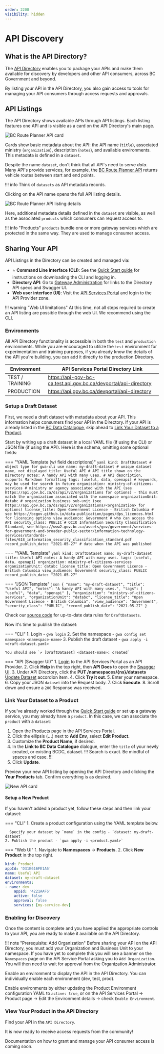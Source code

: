 ```yaml
---
order: 2200
visibility: hidden
---
```


# API Discovery

## What is the API Directory?

The [API Directory](https://api.gov.bc.ca/devportal/api-directory) enables you to package your APIs and make them available for discovery by developers and other API consumers, across BC Government and beyond.

By listing your API in the API Directory, you also gain access to tools for managing your API consumers through access requests and approvals.

## API Listings

The API Directory shows available APIs through API listings. Each listing features one API and is visible as a card on the API Directory's main page.

![BC Route Planner API card](../artifacts/api-directory-card.png)

Cards show basic metadata about the API: the API name (`title`), associated ministry (`organization`), description (`notes`), and available environments. This metadata is defined in a `dataset`.

Despite the name `dataset`, don't think that all API's need to serve *data*. Many API's provide services, for example, the [BC Route Planner API](https://api.gov.bc.ca/devportal/api-directory/740?preview=false) returns vehicle routes between start and end points.

!!! info
    Think of `datasets` as API metadata records.

Clicking on the API name opens the full API listing details.

![BC Route Planner API listing details](../artifacts/api-directory-listing.png)

Here, additional metadata details defined in the `dataset` are visible, as well as the associated `products` which consumers can request access to.

!!! info "Products"
    `products` bundle one or more gateway services which are protected in the same way. They are used to manage consumer access.

## Sharing Your API

API Listings in the Directory can be created and managed via:

- ⭐ **Command Line Interface (CLI)**: See the [Quick Start guide](../guides/owner-journey.md) for instructions on downloading the CLI and logging in.
- **Directory API**: Go to [Gateway Administration](../resources/gateway-admin.md#directory-api) for links to the Directory API specs and Swagger UI.
- **Web user interface (UI)**: Visit the [API Services Portal](https://api.gov.bc.ca/) and login to the API Provider zone.

!!! warning "Web UI limitations"
    At this time, not all steps required to create an API listing are possible through the web UI. We recommend using the CLI.

### Environments

All API Directory functionality is accessible in both the `test` and `production` environments. While you are encouraged to utilize the `test` environment for experimentation and training purposes, if you already know the details of the API you're building, you can add it directly to the production Directory.

| Environment     | API Services Portal Directory Link                               |
| --------------- | ---------------------------------------------------------------- |
| TEST / TRAINING | https://api-gov-bc-ca.test.api.gov.bc.ca/devportal/api-directory |
| PRODUCTION      | https://api.gov.bc.ca/devportal/api-directory                    |

### Setup a Draft Dataset

First, we need a draft dataset with metadata about your API. This information helps consumers find your API in the Directory. If your API is already listed in the [BC Data Catalogue](https://catalogue.data.gov.bc.ca/), skip ahead to [Link Your Dataset to a Product](#link-your-dataset-to-a-product).

Start by writing up a draft dataset in a local YAML file (if using the CLI) or JSON file (if using the API). Here is the schema, omitting some optional fields:

=== "YAML Template (w/ field descriptions)"
    ```yaml
    kind: DraftDataset # object type for gwa-cli use
    name: my-draft-dataset # unique dataset name, not displayed
    title: Useful API # API title shown on the Directory
    notes: A handy API with many uses. # API description, supports Markdown formatting
    tags: [useful, data, openapi] # keywords, may be used for search in future
    organization: ministry-of-citizens-services # ministry or agency associated with the API (see https://api.gov.bc.ca/ds/api/v2/organizations for options) - this must match the organization associated with the namespace
    organizationUnit: databc # organization business sub-unit (see https://api.gov.bc.ca/ds/api/v2/organizations/<organization> for options)
    license_title: Open Government Licence - British Columbia # see https://bcgov.github.io/data-publication/pages/dps_licences.html for licensing options
    view_audience: Government # who can access the API
    security_class: PUBLIC # OCIO Information Security Classification Standard, see https://www2.gov.bc.ca/assets/gov/government/services-for-government-and-broader-public-sector/information-technology-services/standards-files/618_information_security_classification_standard.pdf
    record_publish_date: "2021-05-27" # date when the API was published
    ```

=== "YAML Template"
    ```yaml
    kind: DraftDataset
    name: my-draft-dataset
    title: Useful API
    notes: A handy API with many uses.
    tags: [useful, data, openapi]
    organization: ministry-of-citizens-services
    organizationUnit: databc
    license_title: Open Government Licence - British Columbia
    view_audience: Government
    security_class: PUBLIC
    record_publish_date: "2021-05-27"
    ```

=== "JSON Template"
    ```json
    {
    "name": "my-draft-dataset",
    "title": "Useful API",
    "notes": "A handy API with many uses.",
    "tags": [
        "useful",
        "data",
        "openapi"
    ],
    "organization": "ministry-of-citizens-services",
    "organizationUnit": "databc",
    "license_title": "Open Government Licence - British Columbia",
    "view_audience": "Government",
    "security_class": "PUBLIC",
    "record_publish_date": "2021-05-27"
    }
    ```

Check our [source code](https://github.com/bcgov/api-services-portal/blob/dev/src/batch/data-rules.js#L116) for up-to-date data rules for `DraftDatasets`.

Now it's time to publish the dataset:

=== "CLI"
    1. Login - `gwa login`
    2. Set the namespace - `gwa config set namespace <namespace-name>`
    3. Publish the draft dataset - `gwa apply -i <draft-dataset.yaml>`

    You should see `✔ [DraftDataset] <dataset-name>: created`

=== "API (Swagger UI)"
    1. [Login](https://api.gov.bc.ca/login?identity=provider&f=%2F) to the API Services Portal as an API Provider.
    2. Click **Help** in the top right, then **API Docs** to open the [Swagger UI](https://api.gov.bc.ca/ds/api/v2/console/).
    3. Under API Directory, click the **PUT /namespaces/{ns}/datasets** [Update Dataset](https://api.gov.bc.ca/ds/api/v2/console/#/API%20Directory/put-dataset) accordion item.
    4. Click **Try it out**.
    5. Enter your namespace.
    6. Copy your JSON `dataset` into the Request body.
    7. Click **Execute**.
    8. Scroll down and ensure a `200` Response was received.


### Link Your Dataset to a Product

If you've already worked through the [Quick Start guide](../guides/owner-journey.md) or set up a gateway service, you may already have a `product`. In this case, we can associate the `product` with a `dataset`:

1. Open the [Products](https://api.gov.bc.ca/manager/products) page in the API Services Portal.
2. Click the ellipsis (**...**) next to **Add Env**, select **Edit Product**.
3. Customize the **Product Name**, if desired.
4. In the **Link to BC Data Catalogue** dialogue, enter the `title` of your newly created, or existing BCDC, dataset.
!!!
Search is exact. Be mindful of spaces and case.
!!!
5. Click **Update**.

Preview your new API listing by opening the API Directory and clicking the **Your Products** tab. Confirm everything is as desired.

![New API card](../artifacts/new-api-directory-card.png)

#### Setup a New Product

If you haven't added a product yet, follow these steps and then link your dataset:

=== "CLI"
    1. Create a product configuration using the YAML template below.
      
      Specify your dataset by `name` in the config - `dataset: my-draft-dataset`
    2. Publish the product - `gwa apply -i <product.yaml>`
=== "Web UI"
    1. Navigate to **Namespaces** -> **Products**.
    2. Click **New Product** in the top right.

<!-- TODO: describe product fields -->
```yaml title="Product YAML Template"
kind: Product
appId: 'D31E616FE1A6'
name: Useful API
dataset: my-draft-dataset
environments:
- name: dev
    appId: '4221AAF6'
    active: false
    approval: false
    services: [my-service-dev]
```

### Enabling for Discovery

Once the content is complete and you have applied the appropriate controls to your API, you are ready to make it available on the API Directory.

!!! note "Prerequisite: Add Organization"
    Before sharing your API on the API Directory, you must add your Organization and Business Unit to your namespace. If you have yet to complete this you will see a banner on the `Namespaces` page on the API Service Portal asking you to `Add Organization`. You will then need to wait for approval from the Organization Administrator.


Enable an environment to display the API in the API Directory. You can individually enable each environment (dev, test, prod). 

Enable environments by either updating the Product Environment configuration YAML to `active: true`, or on the API Services Portal -> Product page -> Edit the Environment details -> check `Enable Environment`.

### View Your Product in the API Directory

Find your API in the `API Directory`.

It is now ready to receive access requests from the community!

Documentation on how to grant and manage your API consumer access is coming soon.